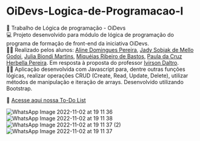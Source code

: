 # OiDevs-Logica-de-Programacao-I
:wave: Trabalho de Lógica de programação - OiDevs <br>
:computer: Projeto desenvolvido para módulo de lógica de programação do programa de formação de front-end da iniciativa OiDevs. <br>
:technologist: Realizado pelos alunos: [Aline Domingues Pereira](https://github.com/Pereiraaline), [Jady Sobjak de Mello Godoi](https://github.com/jady-sm-godoi), [Julia Biondi Martins](https://github.com/biondij), [Miquéias Ribeiro de Bastos](https://github.com/MiqueiasBastos), [Paula da Cruz Herbella Pereira](https://github.com/paulaherbella). Em resposta à proposta do professor [Ivirson Daltro](https://github.com/ivirson). <br>
:woman_technologist: Aplicação desenvolvida com Javascript para, dentre outras funções lógicas, realizar operações CRUD (Create, Read, Update, Delete), utilizar métodos de manipulação e iteração de arrays. Desenvolvido utilizando Bootstrap. <br>

:scroll: [Acesse aqui nossa To-Do List](https://miqueiasbastos.github.io/OiDevs-Logica-de-Programacao-I/)

![WhatsApp Image 2022-11-02 at 19 11 36](https://user-images.githubusercontent.com/100867312/199613553-a203c717-5ec1-4d40-9cb7-fbf0f1da2205.jpeg)
![WhatsApp Image 2022-11-02 at 19 11 38](https://user-images.githubusercontent.com/100867312/199613559-271cfe1b-2ae5-4075-8b2a-c079ba55f60a.jpeg)
![WhatsApp Image 2022-11-02 at 19 11 37 (2)](https://user-images.githubusercontent.com/100867312/199613556-496ada67-3ff2-42ce-829d-8fbc92777e89.jpeg)
![WhatsApp Image 2022-11-02 at 19 11 37](https://user-images.githubusercontent.com/100867312/199613557-c61d25c8-49ae-480d-b730-e878c2546df7.jpeg)

